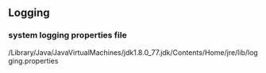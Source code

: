 
## Logging

### system logging properties file
/Library/Java/JavaVirtualMachines/jdk1.8.0_77.jdk/Contents/Home/jre/lib/logging.properties